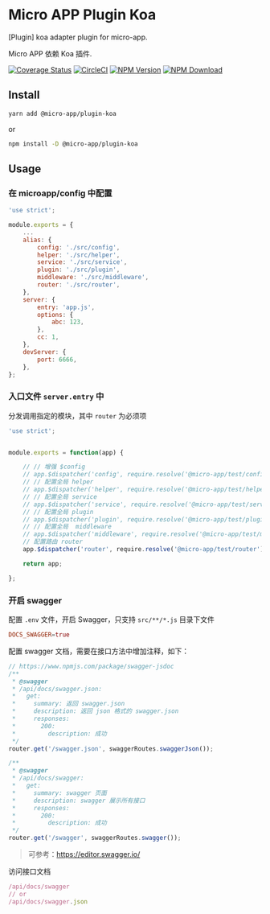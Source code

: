 # Micro APP Plugin Koa

[Plugin] koa adapter plugin for micro-app.

Micro APP 依赖 Koa 插件.

[![Coverage Status][Coverage-img]][Coverage-url]
[![CircleCI][CircleCI-img]][CircleCI-url]
[![NPM Version][npm-img]][npm-url]
[![NPM Download][download-img]][download-url]

[Coverage-img]: https://coveralls.io/repos/github/MicroAppJS/MicroApp-plugin-koa/badge.svg?branch=master
[Coverage-url]: https://coveralls.io/github/MicroAppJS/MicroApp-plugin-koa?branch=master
[CircleCI-img]: https://circleci.com/gh/MicroAppJS/MicroApp-plugin-koa/tree/master.svg?style=svg
[CircleCI-url]: https://circleci.com/gh/MicroAppJS/MicroApp-plugin-koa/tree/master
[npm-img]: https://img.shields.io/npm/v/@micro-app/plugin-koa.svg?style=flat-square
[npm-url]: https://npmjs.org/package/@micro-app/plugin-koa
[download-img]: https://img.shields.io/npm/dm/@micro-app/plugin-koa.svg?style=flat-square
[download-url]: https://npmjs.org/package/@micro-app/plugin-koa

## Install

```sh
yarn add @micro-app/plugin-koa
```

or

```sh
npm install -D @micro-app/plugin-koa
```

## Usage

### 在 microapp/config 中配置

```js
'use strict';

module.exports = {
    ...
    alias: {
        config: './src/config',
        helper: './src/helper',
        service: './src/service',
        plugin: './src/plugin',
        middleware: './src/middleware',
        router: './src/router',
    },
    server: {
        entry: 'app.js',
        options: {
            abc: 123,
        },
        cc: 1,
    },
    devServer: {
        port: 6666,
    },
};
```

### 入口文件 `server.entry` 中

分发调用指定的模块，其中 `router` 为必须项

```js
'use strict';


module.exports = function(app) {

    // // 增强 $config
    // app.$dispatcher('config', require.resolve('@micro-app/test/config'));
    // // 配置全局 helper
    // app.$dispatcher('helper', require.resolve('@micro-app/test/helper'));
    // // 配置全局 service
    // app.$dispatcher('service', require.resolve('@micro-app/test/service'));
    // // 配置全局 plugin
    // app.$dispatcher('plugin', require.resolve('@micro-app/test/plugin'));
    // // 配置全局  middleware
    // app.$dispatcher('middleware', require.resolve('@micro-app/test/middleware'));
    // 配置路由 router
    app.$dispatcher('router', require.resolve('@micro-app/test/router'));

    return app;

};

```

### 开启 swagger

配置 `.env` 文件，开启 Swagger，只支持 `src/**/*.js` 目录下文件

```conf
DOCS_SWAGGER=true
```

配置 swagger 文档，需要在接口方法中增加注释，如下：

```js
// https://www.npmjs.com/package/swagger-jsdoc
/**
 * @swagger
 * /api/docs/swagger.json:
 *   get:
 *     summary: 返回 swagger.json
 *     description: 返回 json 格式的 swagger.json
 *     responses:
 *       200:
 *         description: 成功
 */
router.get('/swagger.json', swaggerRoutes.swaggerJson());

/**
 * @swagger
 * /api/docs/swagger:
 *   get:
 *     summary: swagger 页面
 *     description: swagger 展示所有接口
 *     responses:
 *       200:
 *         description: 成功
 */
router.get('/swagger', swaggerRoutes.swagger());
```

> 可参考：https://editor.swagger.io/

访问接口文档

```js
/api/docs/swagger
// or
/api/docs/swagger.json
```